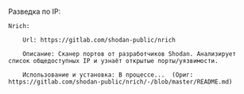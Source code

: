 Разведка по IP:   
    
    
    Nrich:   

        Url: https://gitlab.com/shodan-public/nrich   

        Описание: Сканер портов от разработчиков Shodan. Анализирует список общедоступных IP и узнаёт открытые порты/уязвимости.   

        Использование и установка: В процессе...  (Ориг: https://gitlab.com/shodan-public/nrich/-/blob/master/README.md)   